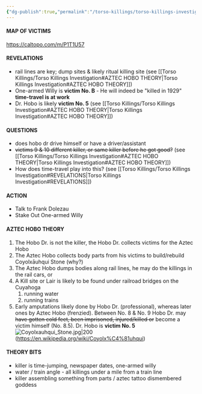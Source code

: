 ```yaml
---
{"dg-publish":true,"permalink":"/torso-killings/torso-killings-investigation/","tags":["TorsoKillings"]}
---
```



#### MAP OF VICTIMS
https://caltopo.com/m/P1T1U57

#### REVELATIONS
- rail lines are key; dump sites & likely ritual killing site (see [[Torso Killings/Torso Killings Investigation#AZTEC HOBO THEORY\|Torso Killings Investigation#AZTEC HOBO THEORY]])
- One-armed Willy is **victim No. B** - He will indeed be "killed in 1929" **time-travel is at work**
- Dr. Hobo is likely **victim No. 5** (see [[Torso Killings/Torso Killings Investigation#AZTEC HOBO THEORY\|Torso Killings Investigation#AZTEC HOBO THEORY]])

#### QUESTIONS
- does hobo dr drive himself or have a driver/assistant
- ~~victims 9 & 10 different killer, or same killer before he got good?~~ (see [[Torso Killings/Torso Killings Investigation#AZTEC HOBO THEORY\|Torso Killings Investigation#AZTEC HOBO THEORY]])
- How does time-travel play into this? (see [[Torso Killings/Torso Killings Investigation#REVELATIONS\|Torso Killings Investigation#REVELATIONS]])

#### ACTION
- Talk to Frank Dolezau
- Stake Out One-armed Willy

#### AZTEC HOBO THEORY
1) The Hobo Dr. is not the killer, the Hobo Dr. collects victims for the Aztec Hobo
2) The Aztec Hobo collects body parts from his victims to build/rebuild Coyolxāuhqui Stone (why?)
3) The Aztec Hobo dumps bodies along rail lines, he may do the killings in the rail cars, or
4) A Kill site or Lair is likely to be found under railroad bridges on the Cuyahoga
	1) running water
	2) running trains
5) Early amputations likely done by Hobo Dr. (professional), whereas later ones by Aztec Hobo (frenzied).  Between No. 8 & No. 9 Hobo Dr. may ~~have gotten cold feet, been imprisoned, injured/killed or~~ become a victim himself (No. 8.5).  Dr. Hobo is **victim No. 5**
![Coyolxauhqui_Stone.jpg|200](/img/user/Torso%20Killings/images/Coyolxauhqui_Stone.jpg)  
(https://en.wikipedia.org/wiki/Coyolx%C4%81uhqui)

#### THEORY BITS
- killer is time-jumping, newspaper dates, one-armed willy
- water / train angle - all killings under a mile from a train line
- killer assembling something from parts / aztec tattoo dismembered goddess
